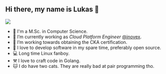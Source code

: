 ## Hi there, my name is Lukas :wave:

![](https://avatars.githubusercontent.com/u/3764664)

- :microscope: I'm a M.Sc. in Computer Science.
- 🔭 I’m currently working as *Cloud Platform Engineer* [@inovex](https://github.com/inovex). 
- 🌱 I’m working towards obtaining the CKA certification. 
- 👯 I love to develop software in my spare time, preferably open source. 
- :computer: Long time Linux fanboy.
- :hammer_and_pick: I love to craft code in Golang.
- :cat: I do have two cats. They are really bad at pair programming tho. 

<!--
**lukasjarosch/lukasjarosch** is a ✨ _special_ ✨ repository because its `README.md` (this file) appears on your GitHub profile.

Here are some ideas to get you started:

- 🔭 I’m currently working on ...
- 🌱 I’m currently learning ...
- 👯 I’m looking to collaborate on ...
- 🤔 I’m looking for help with ...
- 💬 Ask me about ...
- 📫 How to reach me: ...
- 😄 Pronouns: ...
- ⚡ Fun fact: ...
-->
